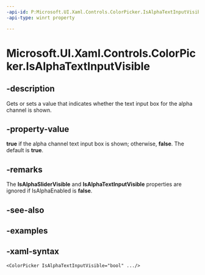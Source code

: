 ```yaml
---
-api-id: P:Microsoft.UI.Xaml.Controls.ColorPicker.IsAlphaTextInputVisible
-api-type: winrt property

---
```

<!-- Property syntax.
public bool IsAlphaTextInputVisible { get;  set; }
-->

# Microsoft.UI.Xaml.Controls.ColorPicker.IsAlphaTextInputVisible


## -description

Gets or sets a value that indicates whether the text input box for the alpha channel is shown.


## -property-value

**true** if the alpha channel text input box is shown; otherwise, **false**. The default is **true**.


## -remarks

The **IsAlphaSliderVisible** and **IsAlphaTextInputVisible** properties are ignored if IsAlphaEnabled is **false**.


## -see-also


## -examples


## -xaml-syntax

```xaml
<ColorPicker IsAlphaTextInputVisible="bool" .../>
```


